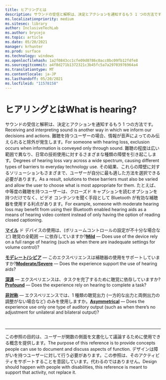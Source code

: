 ```yaml
---
title: ヒアリングとは
description: サウンドの受信と解釈は、決定とアクションを通知するもう 1 つの方法です。
ms.localizationpriority: medium
ms.sitesec: library
author: InclusiveTechLab
ms.author: brycejo
ms.topic: article
ms.date: 05/20/2021
manager: krhunter
ms.prod: surface
ms.technology: windows
ms.openlocfilehash: 1a2f0843cc1cfe09d0786c0acc0bc09fb12fdfe8
ms.sourcegitcommit: a4f8d271b1372321c3b45fc5a7a29703976964a4
ms.translationtype: MT
ms.contentlocale: ja-JP
ms.lasthandoff: 05/20/2021
ms.locfileid: "11578158"
---
```

# <a name="what-is-hearing"></a><span data-ttu-id="10f45-103">ヒアリングとは</span><span class="sxs-lookup"><span data-stu-id="10f45-103">What is hearing?</span></span>

<span data-ttu-id="10f45-104">サウンドの受信と解釈は、決定とアクションを通知するもう 1 つの方法です。</span><span class="sxs-lookup"><span data-stu-id="10f45-104">Receiving and interpreting sound is another way in which we inform our decisions and actions.</span></span> <span data-ttu-id="10f45-105">難聴を持つユーザーの場合、情報が音声によってのみ伝えられると除外が発生します。</span><span class="sxs-lookup"><span data-stu-id="10f45-105">For someone with hearing loss, exclusion occurs when information is conveyed only through sound.</span></span> <span data-ttu-id="10f45-106">難聴の程度は広い範囲で異なり、日常の技術使用に対するさまざまな種類の障壁を引き起こします。</span><span class="sxs-lookup"><span data-stu-id="10f45-106">Degrees of hearing loss vary across a wide spectrum, causing different types of barriers to everyday technology use.</span></span> <span data-ttu-id="10f45-107">その結果、これらの障壁に対するソリューションもさまざまで、ユーザーが自分に最も適した方法を選択できる必要があります。</span><span class="sxs-lookup"><span data-stu-id="10f45-107">As a result, solutions to these barriers must also be varied and allow the user to choose what is most appropriate for them.</span></span> <span data-ttu-id="10f45-108">たとえば、中等度の難聴を持つユーザーは、クローズド キャプションを読むオプションを持つだけでなく、ビデオ コンテンツを聞く手段として Bluetooth が有効な補聴器を使用する利点があります。</span><span class="sxs-lookup"><span data-stu-id="10f45-108">For example, someone with moderate hearing loss may benefit from using their Bluetooth enabled hearing aids as a means of hearing video content instead of only having the option of reading closed captioning.</span></span>

<span data-ttu-id="10f45-109">**[マイル](hearing-mild.md)** ド デバイスの使用は、(ボリュームコントロールの設定が不十分な場合など) 聴覚の全範囲 &mdash; に依存していますか?</span><span class="sxs-lookup"><span data-stu-id="10f45-109">**[Mild](hearing-mild.md)** &mdash; Does use of the device rely on a full range of hearing (such as when there are inadequate settings for volume control)?</span></span>

<span data-ttu-id="10f45-110">**[モデレート/シビア](hearing-moderate-severe.md)** &mdash; このエクスペリエンスは補聴器の使用をサポートしていますか?</span><span class="sxs-lookup"><span data-stu-id="10f45-110">**[Moderate/Severe](hearing-moderate-severe.md)** &mdash; Does the experience support the use of hearing aids?</span></span>

<span data-ttu-id="10f45-111">**[深遠](hearing-profound.md)** &mdash; エクスペリエンスは、タスクを完了するために聴覚に依存していますか?</span><span class="sxs-lookup"><span data-stu-id="10f45-111">**[Profound](hearing-profound.md)** &mdash; Does the experience rely on hearing to complete a task?</span></span>

<span data-ttu-id="10f45-112">**[非対称](hearing-asymmetrical.md)** &mdash; エクスペリエンスでは、1 種類の聴覚出力 (一方的な出力と両側出力の調整がない場合など) のみを使用しますか。</span><span class="sxs-lookup"><span data-stu-id="10f45-112">**[Asymmetrical](hearing-asymmetrical.md)** &mdash; Does the experience use only one type of auditory output (such as when there’s no adjustment for unilateral and bilateral output)?</span></span>

&nbsp;

[comment]: # (フッター ステートメント)
___
<span data-ttu-id="10f45-114">この参照の目的は、ユーザーが関数の側面を文書化して議論するために使用できる概念を提供します。</span><span class="sxs-lookup"><span data-stu-id="10f45-114">The purpose of this reference is to provide concepts people can use to document and discuss aspects of function.</span></span> <span data-ttu-id="10f45-115">デザインは障がいを持つユーザーに対して行う必要があります。この参照は、そのアクティビティをサポートすることを意図しています。代わるのではありません。</span><span class="sxs-lookup"><span data-stu-id="10f45-115">Design should happen with people with disabilities, this reference is meant to support that activity, not replace it.</span></span> 
